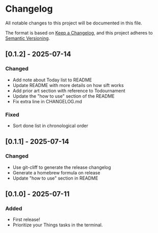 # Changelog

All notable changes to this project will be documented in this file.

The format is based on [Keep a Changelog](https://keepachangelog.com/en/1.0.0/),
and this project adheres to [Semantic Versioning](https://semver.org/spec/v2.0.0.html).

## [0.1.2] - 2025-07-14

### Changed
- Add note about Today list to README
- Update README with more details on how sift works
- Add prior art section with reference to Todournament
- Update the "how to use" section of the README
- Fix extra line in CHANGELOG.md

### Fixed
- Sort done list in chronological order

## [0.1.1] - 2025-07-14

### Changed
- Use git-cliff to generate the release changelog
- Generate a homebrew formula on release
- Update "how to use" section in README

## [0.1.0] - 2025-07-11

### Added
- First release!
- Prioritize your Things tasks in the terminal.


<!-- generated by git-cliff -->
